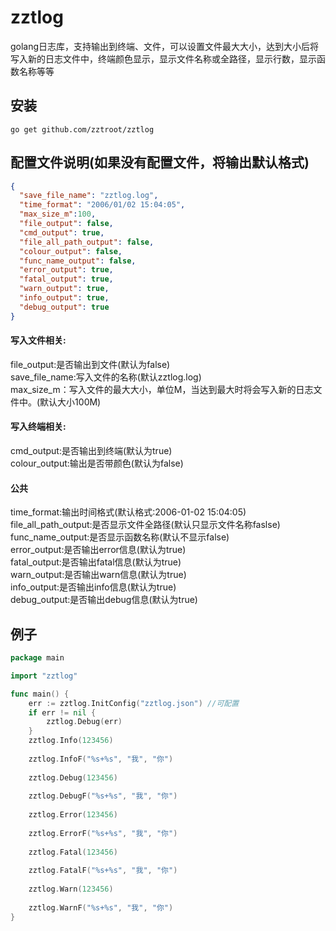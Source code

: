 # zztlog
golang日志库，支持输出到终端、文件，可以设置文件最大大小，达到大小后将写入新的日志文件中，终端颜色显示，显示文件名称或全路径，显示行数，显示函数名称等等

## 安装
```
go get github.com/zztroot/zztlog
```

## 配置文件说明(如果没有配置文件，将输出默认格式)
```json
{
  "save_file_name": "zztlog.log",
  "time_format": "2006/01/02 15:04:05",
  "max_size_m":100,
  "file_output": false,
  "cmd_output": true,
  "file_all_path_output": false,
  "colour_output": false,
  "func_name_output": false,
  "error_output": true,
  "fatal_output": true,
  "warn_output": true,
  "info_output": true,
  "debug_output": true
}
```
#### 写入文件相关:
file_output:是否输出到文件(默认为false)  
save_file_name:写入文件的名称(默认zztlog.log)  
max_size_m：写入文件的最大大小，单位M，当达到最大时将会写入新的日志文件中。(默认大小100M)    

#### 写入终端相关:
cmd_output:是否输出到终端(默认为true)  
colour_output:输出是否带颜色(默认为false)  

#### 公共
time_format:输出时间格式(默认格式:2006-01-02 15:04:05)  
file_all_path_output:是否显示文件全路径(默认只显示文件名称faslse)  
func_name_output:是否显示函数名称(默认不显示false)  
error_output:是否输出error信息(默认为true)  
fatal_output:是否输出fatal信息(默认为true)  
warn_output:是否输出warn信息(默认为true)  
info_output:是否输出info信息(默认为true)  
debug_output:是否输出debug信息(默认为true)  

## 例子
```go
package main

import "zztlog"

func main() {
	err := zztlog.InitConfig("zztlog.json") //可配置
	if err != nil {
		zztlog.Debug(err)
	}
	zztlog.Info(123456)
  
	zztlog.InfoF("%s+%s", "我", "你")
  
	zztlog.Debug(123456)
  
	zztlog.DebugF("%s+%s", "我", "你")
  
	zztlog.Error(123456)
  
	zztlog.ErrorF("%s+%s", "我", "你")
  
	zztlog.Fatal(123456)
  
	zztlog.FatalF("%s+%s", "我", "你")
  
	zztlog.Warn(123456)
  
	zztlog.WarnF("%s+%s", "我", "你")
}

```

